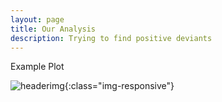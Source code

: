 ```yaml
---
layout: page
title: Our Analysis
description: Trying to find positive deviants
---
```


Example Plot


![headerimg](/web/img/plot1.png){:class="img-responsive"}

